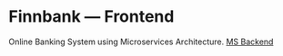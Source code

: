 # Finnbank — Frontend
Online Banking System using Microservices Architecture. <a href="https://github.com/23000003/Finnbank-microservices">MS Backend</a>
